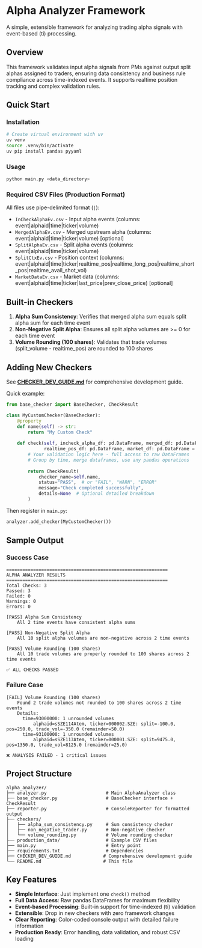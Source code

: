 # Alpha Analyzer Framework

A simple, extensible framework for analyzing trading alpha signals with event-based (ti) processing.

## Overview

This framework validates input alpha signals from PMs against output split alphas assigned to traders, ensuring data consistency and business rule compliance across time-indexed events. It supports realtime position tracking and complex validation rules.

## Quick Start

### Installation
```bash
# Create virtual environment with uv
uv venv
source .venv/bin/activate
uv pip install pandas pyyaml
```

### Usage
```bash
python main.py <data_directory>
```

### Required CSV Files (Production Format)
All files use pipe-delimited format (`|`):
- `InCheckAlphaEv.csv` - Input alpha events (columns: event|alphaid|time|ticker|volume)
- `MergedAlphaEv.csv` - Merged upstream alpha (columns: event|alphaid|time|ticker|volume) [optional]
- `SplitAlphaEv.csv` - Split alpha events (columns: event|alphaid|time|ticker|volume)
- `SplitCtxEv.csv` - Position context (columns: event|alphaid|time|ticker|realtime_pos|realtime_long_pos|realtime_short_pos|realtime_avail_shot_vol)
- `MarketDataEv.csv` - Market data (columns: event|alphaid|time|ticker|last_price|prev_close_price) [optional]

## Built-in Checkers

1. **Alpha Sum Consistency**: Verifies that merged alpha sum equals split alpha sum for each time event
2. **Non-Negative Split Alpha**: Ensures all split alpha volumes are >= 0 for each time event
3. **Volume Rounding (100 shares)**: Validates that trade volumes (split_volume - realtime_pos) are rounded to 100 shares

## Adding New Checkers

See **[CHECKER_DEV_GUIDE.md](CHECKER_DEV_GUIDE.md)** for comprehensive development guide.

Quick example:
```python
from base_checker import BaseChecker, CheckResult

class MyCustomChecker(BaseChecker):
    @property
    def name(self) -> str:
        return "My Custom Check"
    
    def check(self, incheck_alpha_df: pd.DataFrame, merged_df: pd.DataFrame, split_alpha_df: pd.DataFrame, 
              realtime_pos_df: pd.DataFrame, market_df: pd.DataFrame = None) -> CheckResult:
        # Your validation logic here - full access to raw DataFrames
        # Group by time, merge dataframes, use any pandas operations
        
        return CheckResult(
            checker_name=self.name,
            status="PASS",  # or "FAIL", "WARN", "ERROR"
            message="Check completed successfully",
            details=None  # Optional detailed breakdown
        )
```

Then register in `main.py`:
```python
analyzer.add_checker(MyCustomChecker())
```

## Sample Output

### Success Case
```
============================================================
ALPHA ANALYZER RESULTS
============================================================
Total Checks: 3
Passed: 3
Failed: 0
Warnings: 0
Errors: 0

[PASS] Alpha Sum Consistency
    All 2 time events have consistent alpha sums

[PASS] Non-Negative Split Alpha
    All 10 split alpha volumes are non-negative across 2 time events

[PASS] Volume Rounding (100 shares)
    All 10 trade volumes are properly rounded to 100 shares across 2 time events

✅ ALL CHECKS PASSED
```

### Failure Case
```
[FAIL] Volume Rounding (100 shares)
    Found 2 trade volumes not rounded to 100 shares across 2 time events
    Details:
      time=93000000: 1 unrounded volumes
          alphaid=sSZE114Atem, ticker=000002.SZE: split=-100.0, pos=250.0, trade_vol=-350.0 (remainder=50.0)
      time=93100000: 1 unrounded volumes
          alphaid=sSZE113Atem, ticker=000001.SZE: split=9475.0, pos=1350.0, trade_vol=8125.0 (remainder=25.0)

❌ ANALYSIS FAILED - 1 critical issues
```

## Project Structure

```
alpha_analyzer/
├── analyzer.py                      # Main AlphaAnalyzer class
├── base_checker.py                  # BaseChecker interface + CheckResult
├── reporter.py                      # ConsoleReporter for formatted output
├── checkers/
│   ├── alpha_sum_consistency.py     # Sum consistency checker
│   ├── non_negative_trader.py       # Non-negative checker
│   └── volume_rounding.py           # Volume rounding checker
├── production_data/                 # Example CSV files
├── main.py                          # Entry point
├── requirements.txt                 # Dependencies
├── CHECKER_DEV_GUIDE.md            # Comprehensive development guide
└── README.md                       # This file
```

## Key Features

- **Simple Interface**: Just implement one `check()` method
- **Full Data Access**: Raw pandas DataFrames for maximum flexibility  
- **Event-based Processing**: Built-in support for time-indexed (ti) validation
- **Extensible**: Drop in new checkers with zero framework changes
- **Clear Reporting**: Color-coded console output with detailed failure information
- **Production Ready**: Error handling, data validation, and robust CSV loading